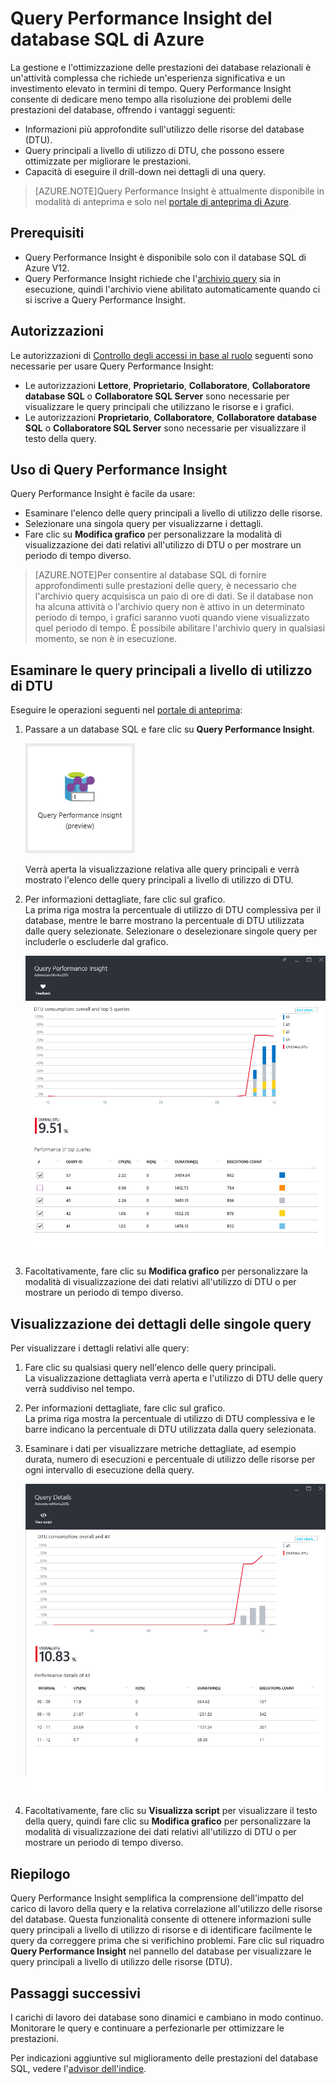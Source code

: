 <properties 
   pageTitle="Query Performance Insight del database SQL di Azure" 
   description="Il monitoraggio delle prestazioni delle query identifica le query principali a livello di utilizzo di DTU per un database SQL di Azure." 
   services="sql-database" 
   documentationCenter="" 
   authors="stevestein" 
   manager="jeffreyg" 
   editor="monicar"/>

<tags
   ms.service="sql-database"
   ms.devlang="na"
   ms.topic="article"
   ms.tgt_pltfrm="na"
   ms.workload="data-management" 
   ms.date="09/30/2015"
   ms.author="sstein"/>

# Query Performance Insight del database SQL di Azure


La gestione e l'ottimizzazione delle prestazioni dei database relazionali è un'attività complessa che richiede un'esperienza significativa e un investimento elevato in termini di tempo. Query Performance Insight consente di dedicare meno tempo alla risoluzione dei problemi delle prestazioni del database, offrendo i vantaggi seguenti:​

- Informazioni più approfondite sull'utilizzo delle risorse del database (DTU). 
- Query principali a livello di utilizzo di DTU, che possono essere ottimizzate per migliorare le prestazioni. 
- Capacità di eseguire il drill-down nei dettagli di una query. ​

> [AZURE.NOTE]Query Performance Insight è attualmente disponibile in modalità di anteprima e solo nel [portale di anteprima di Azure](https://portal.azure.com/).



## Prerequisiti

- Query Performance Insight è disponibile solo con il database SQL di Azure V12.
- Query Performance Insight richiede che l'[archivio query](https://msdn.microsoft.com/library/dn817826.aspx) sia in esecuzione, quindi l'archivio viene abilitato automaticamente quando ci si iscrive a Query Performance Insight.
 
 
## Autorizzazioni

Le autorizzazioni di [Controllo degli accessi in base al ruolo](role-based-access-control-configure.md) seguenti sono necessarie per usare Query Performance Insight:

- Le autorizzazioni **Lettore**, **Proprietario**, **Collaboratore**, **Collaboratore database SQL** o **Collaboratore SQL Server** sono necessarie per visualizzare le query principali che utilizzano le risorse e i grafici. 
- Le autorizzazioni **Proprietario**, **Collaboratore**, **Collaboratore database SQL** o **Collaboratore SQL Server** sono necessarie per visualizzare il testo della query.



## Uso di Query Performance Insight

Query Performance Insight è facile da usare:

- Esaminare l'elenco delle query principali a livello di utilizzo delle risorse. 
- Selezionare una singola query per visualizzarne i dettagli.
- Fare clic su **Modifica grafico** per personalizzare la modalità di visualizzazione dei dati relativi all'utilizzo di DTU o per mostrare un periodo di tempo diverso.



> [AZURE.NOTE]Per consentire al database SQL di fornire approfondimenti sulle prestazioni delle query, è necessario che l'archivio query acquisisca un paio di ore di dati. Se il database non ha alcuna attività o l'archivio query non è attivo in un determinato periodo di tempo, i grafici saranno vuoti quando viene visualizzato quel periodo di tempo. È possibile abilitare l'archivio query in qualsiasi momento, se non è in esecuzione.





## Esaminare le query principali a livello di utilizzo di DTU

Eseguire le operazioni seguenti nel [portale di anteprima](https://portal.azure.com):

1. Passare a un database SQL e fare clic su **Query Performance Insight**. 

    ![Query Performance Insight][1]

    Verrà aperta la visualizzazione relativa alle query principali e verrà mostrato l'elenco delle query principali a livello di utilizzo di DTU.

1. Per informazioni dettagliate, fare clic sul grafico.<br>La prima riga mostra la percentuale di utilizzo di DTU complessiva per il database, mentre le barre mostrano la percentuale di DTU utilizzata dalle query selezionate. Selezionare o deselezionare singole query per includerle o escluderle dal grafico.

    ![query principali][2]

1. Facoltativamente, fare clic su **Modifica grafico** per personalizzare la modalità di visualizzazione dei dati relativi all'utilizzo di DTU o per mostrare un periodo di tempo diverso.

## Visualizzazione dei dettagli delle singole query

Per visualizzare i dettagli relativi alle query:

1. Fare clic su qualsiasi query nell'elenco delle query principali.<br>La visualizzazione dettagliata verrà aperta e l'utilizzo di DTU delle query verrà suddiviso nel tempo. 
3. Per informazioni dettagliate, fare clic sul grafico.<br>La prima riga mostra la percentuale di utilizzo di DTU complessiva e le barre indicano la percentuale di DTU utilizzata dalla query selezionata.
4. Esaminare i dati per visualizzare metriche dettagliate, ad esempio durata, numero di esecuzioni e percentuale di utilizzo delle risorse per ogni intervallo di esecuzione della query.
    
    ![dettagli sulle query][3]

1. Facoltativamente, fare clic su **Visualizza script** per visualizzare il testo della query, quindi fare clic su **Modifica grafico** per personalizzare la modalità di visualizzazione dei dati relativi all'utilizzo di DTU o per mostrare un periodo di tempo diverso.




## Riepilogo

Query Performance Insight semplifica la comprensione dell'impatto del carico di lavoro della query e la relativa correlazione all'utilizzo delle risorse del database. Questa funzionalità consente di ottenere informazioni sulle query principali a livello di utilizzo di risorse e di identificare facilmente le query da correggere prima che si verifichino problemi. Fare clic sul riquadro **Query Performance Insight** nel pannello del database per visualizzare le query principali a livello di utilizzo delle risorse (DTU).




## Passaggi successivi

I carichi di lavoro dei database sono dinamici e cambiano in modo continuo. Monitorare le query e continuare a perfezionarle per ottimizzare le prestazioni.

Per indicazioni aggiuntive sul miglioramento delle prestazioni del database SQL, vedere l'[advisor dell'indice](sql-database-index-advisor.md).

<!--Image references-->
[1]: ./media/sql-database-query-performance/tile.png
[2]: ./media/sql-database-query-performance/top-queries.png
[3]: ./media/sql-database-query-performance/query-details.png

<!---HONumber=Oct15_HO2-->